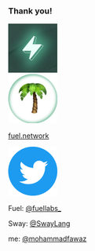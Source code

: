 ### Thank you!

<div class="container">

<div class="col">
<div class="container">

<div class="col">
<img src="./images/fuel_logo.jpg" alt="Fuel Labs logo" width="100"/>
</div>

<div class="col">
<img src="./images/sway_logo.jpg" alt="Fuel Labs logo" width="100" class="circular--square"/>
</div>

</div>

[fuel.network](https://fuel.network/)

</div>

<div class="col">
<img src="./images/twitter_logo.png" height=100px />

Fuel: [@fuellabs\_](https://twitter.com/fuellabs_)

Sway: [@SwayLang](https://twitter.com/SwayLang)

me: [@mohammadfawaz](https://twitter.com/mohammadfawaz)
</div>

</div>
